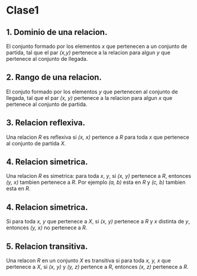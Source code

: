 # Clase1

## 1. Dominio de una relacion.
El conjunto formado por los elementos *x* que pertenecen a un conjunto de partida, tal que el par *(x,y)* pertenece a la relacion para algun *y* que pertenece al conjunto de llegada.

## 2. Rango de una relacion.
El conjuto formado por los elementos *y* que pertenecen al conjunto de llegada, tal que el par *(x, y)* pertenece a la relacion para algun *x* que pertenece al conjunto de partida.

## 3. Relacion reflexiva.
Una relacion *R* es reflexiva si *(x, x)* pertence a *R* para toda *x* que pertenece al conjunto de partida *X*.

## 4. Relacion simetrica.
Una relacion *R* es simetrica: para toda *x*, *y*, si *(x, y)* pertenece a *R*, entonces *(y, x)* tambien pertenece a *R*. Por ejemplo *(a, b)* esta en *R* y *(c, b)* tambien esta en *R*.

## 4. Relacion simetrica.
Si para toda *x, y* que pertenece a *X*, si *(x, y)* pertenece a *R* y *x* distinta de *y*, entonces *(y, x)* no pertenece a *R*.

## 5. Relacion transitiva.
Una relacon *R* en un conjunto *X* es transitiva si para toda *x, y, x* que pertenece a *X*, si *(x, y)* y *(y, z)* pertence a *R*, entonces *(x, z)* pertenece a *R*.
